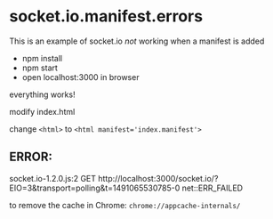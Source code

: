 # socket.io.manifest.errors

This is an example of socket.io *not* working when a manifest is added

- npm install
- npm start
- open localhost:3000 in browser

everything works!

modify index.html

change
```<html>```
to
```<html manifest='index.manifest'>```

## ERROR:
socket.io-1.2.0.js:2 GET http://localhost:3000/socket.io/?EIO=3&transport=polling&t=1491065530785-0 net::ERR_FAILED

to remove the cache in Chrome:
```chrome://appcache-internals/```
